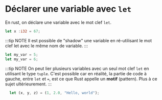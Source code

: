 # Déclarer une variable avec `let`

En rust, on déclare une variable avec le mot clef `let`.

```rust
let x :i32 = 67;
```

:::tip NOTE
Il est possible de "shadow" une variable en ré-utilisant le mot clef let avec le même nom de variable.
:::

```rust
let my_var = 5;
let my_var = 6;
```

:::tip NOTE 
On peut lier plusieurs variables avec un seul mot clef `let` en utilisant le type `tuple`. C'est possible car en réalité, la partie de code à gauche, entre `let` et `=`, est ce que Rust appelle un **motif** (pattern). Plus à ce sujet ultérieurement.
:::

```rust
  let (x, y, z) = (1, 2.0, "Hello, world");
```
